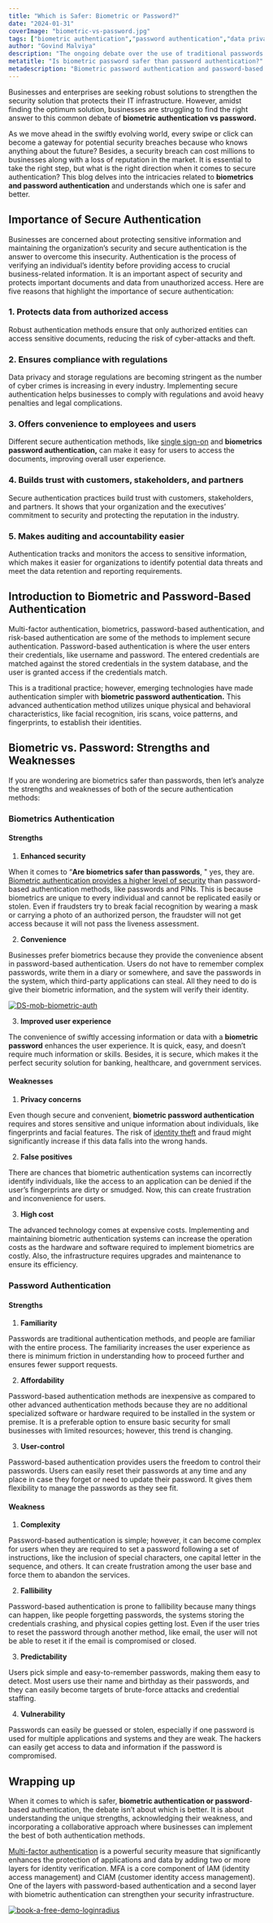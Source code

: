 ```yaml
---
title: "Which is Safer: Biometric or Password?"
date: "2024-01-31"
coverImage: "biometric-vs-password.jpg"
tags: ["biometric authentication","password authentication","data privacy"]
author: "Govind Malviya"
description: "The ongoing debate over the use of traditional passwords and biometric authentication underscores the evolving digital security landscape. While traditional password-based authentication is less expensive and ensures minimum friction during the consumer journey, biometric password authentication overcomes all the drawbacks of traditional passwords. Let’s understand more about the strategies to find out the optimal solution to biometric authentication vs password debate."
metatitle: "Is biometric password safer than password authentication?"
metadescription: "Biometric password authentication and password-based authentication are two different methods to verify an individual’s identity. However, which one is better?"
---
```

Businesses and enterprises are seeking robust solutions to strengthen the security solution that protects their IT infrastructure. However, amidst finding the optimum solution, businesses are struggling to find the right answer to this common debate of **biometric authentication vs password.** 

As we move ahead in the swiftly evolving world, every swipe or click can become a gateway for potential security breaches because who knows anything about the future? Besides, a security breach can cost millions to businesses along with a loss of reputation in the market. It is essential to take the right step, but what is the right direction when it comes to secure authentication? This blog delves into the intricacies related to **biometrics and password authentication** and understands which one is safer and better. 

## Importance of Secure Authentication

Businesses are concerned about protecting sensitive information and maintaining the organization’s security and secure authentication is the answer to overcome this insecurity. Authentication is the process of verifying an individual’s identity before providing access to crucial business-related information. It is an important aspect of security and protects important documents and data from unauthorized access. Here are five reasons that highlight the importance of secure authentication: 

### 1. Protects data from authorized access

Robust authentication methods ensure that only authorized entities can access sensitive documents, reducing the risk of cyber-attacks and theft. 

### 2. Ensures compliance with regulations

Data privacy and storage regulations are becoming stringent as the number of cyber crimes is increasing in every industry. Implementing secure authentication helps businesses to comply with regulations and avoid heavy penalties and legal complications. 

### 3. Offers convenience to employees and users

Different secure authentication methods, like [single sign-on](https://www.loginradius.com/data-governance/) and **biometrics password authentication,** can make it easy for users to access the documents, improving overall user experience. 

### 4. Builds trust with customers, stakeholders, and partners 

Secure authentication practices build trust with customers, stakeholders, and partners. It shows that your organization and the executives’ commitment to security and protecting the reputation in the industry. 

### 5. Makes auditing and accountability easier

Authentication tracks and monitors the access to sensitive information, which makes it easier for organizations to identify potential data threats and meet the data retention and reporting requirements. 

## Introduction to Biometric and Password-Based Authentication

Multi-factor authentication, biometrics, password-based authentication, and risk-based authentication are some of the methods to implement secure authentication. Password-based authentication is where the user enters their credentials, like username and password. The entered credentials are matched against the stored credentials in the system database, and the user is granted access if the credentials match. 

This is a traditional practice; however, emerging technologies have made authentication simpler with **biometric password authentication.** This advanced authentication method utilizes unique physical and behavioral characteristics, like facial recognition, iris scans, voice patterns, and fingerprints, to establish their identities. 

## Biometric vs. Password: Strengths and Weaknesses

If you are wondering are biometrics safer than passwords, then let’s analyze the strengths and weaknesses of both of the secure authentication methods: 

### Biometrics Authentication

#### Strengths

1. **Enhanced security**

When it comes to “**Are biometrics safer than passwords**, " yes, they are. [Biometric authentication provides a higher level of security](https://www.loginradius.com/blog/identity/biometric-authentication-mobile-apps/) than password-based authentication methods, like passwords and PINs. This is because biometrics are unique to every individual and cannot be replicated easily or stolen. Even if fraudsters try to break facial recognition by wearing a mask or carrying a photo of an authorized person, the fraudster will not get access because it will not pass the liveness assessment. 

2. **Convenience**

Businesses prefer biometrics because they provide the convenience absent in password-based authentication. Users do not have to remember complex passwords, write them in a diary or somewhere, and save the passwords in the system, which third-party applications can steal. All they need to do is give their biometric information, and the system will verify their identity. 

[![DS-mob-biometric-auth](DS-mob-biometric-auth.png)](https://www.loginradius.com/resource/mobile-biometric-authentication-datasheet)

3. **Improved user experience**

The convenience of swiftly accessing information or data with a **biometric password** enhances the user experience. It is quick, easy, and doesn’t require much information or skills. Besides, it is secure, which makes it the perfect security solution for banking, healthcare, and government services. 

#### Weaknesses

1. **Privacy concerns**

Even though secure and convenient, **biometric password authentication** requires and stores sensitive and unique information about individuals, like fingerprints and facial features. The risk of [identity theft](https://www.loginradius.com/blog/identity/identity-theft-impact-on-businesses-in-2023/) and fraud might significantly increase if this data falls into the wrong hands. 

2. **False positives**

There are chances that biometric authentication systems can incorrectly identify individuals, like the access to an application can be denied if the user’s fingerprints are dirty or smudged. Now, this can create frustration and inconvenience for users.

3. **High cost**

The advanced technology comes at expensive costs. Implementing and maintaining biometric authentication systems can increase the operation costs as the hardware and software required to implement biometrics are costly. Also, the infrastructure requires upgrades and maintenance to ensure its efficiency. 

### Password Authentication

#### Strengths

1. **Familiarity**

Passwords are traditional authentication methods, and people are familiar with the entire process. The familiarity increases the user experience as there is minimum friction in understanding how to proceed further and ensures fewer support requests. 

2. **Affordability**

Password-based authentication methods are inexpensive as compared to other advanced authentication methods because they are no additional specialized software or hardware required to be installed in the system or premise. It is a preferable option to ensure basic security for small businesses with limited resources; however, this trend is changing. 

3. **User-control**

Password-based authentication provides users the freedom to control their passwords. Users can easily reset their passwords at any time and any place in case they forget or need to update their password. It gives them flexibility to manage the passwords as they see fit. 

#### **Weakness**

1. **Complexity**

Password-based authentication is simple; however, it can become complex for users when they are required to set a password following a set of instructions, like the inclusion of special characters, one capital letter in the sequence, and others. It can create frustration among the user base and force them to abandon the services. 

2. **Fallibility**

Password-based authentication is prone to fallibility because many things can happen, like people forgetting passwords, the systems storing the credentials crashing, and physical copies getting lost. Even if the user tries to reset the password through another method, like email, the user will not be able to reset it if the email is compromised or closed. 

3. **Predictability**

Users pick simple and easy-to-remember passwords, making them easy to detect. Most users use their name and birthday as their passwords, and they can easily become targets of brute-force attacks and credential staffing. 

4. **Vulnerability**

Passwords can easily be guessed or stolen, especially if one password is used for multiple applications and systems and they are weak. The hackers can easily get access to data and information if the password is compromised. 

## Wrapping up

When it comes to which is safer, **biometric authentication or password**-based authentication, the debate isn’t about which is better. It is about understanding the unique strengths, acknowledging their weakness, and incorporating a collaborative approach where businesses can implement the best of both authentication methods. 

[Multi-factor authentication](https://www.loginradius.com/multi-factor-authentication/) is a powerful security measure that significantly enhances the protection of applications and data by adding two or more layers for identity verification. MFA is a core component of IAM (identity access management) and CIAM (customer identity access management). One of the layers with password-based authentication and a second layer with biometric authentication can strengthen your security infrastructure. 

[![book-a-free-demo-loginradius](../../assets/book-a-demo-loginradius.png)](https://www.loginradius.com/book-a-demo/)